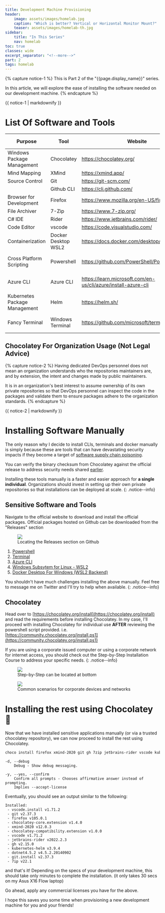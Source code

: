 ```yaml
---
title: Development Machine Provisioning
header:
    image: assets/images/homelab.jpg
    caption: "Which is better? Vertical or Horizontal Monitor Mount?"
    teaser: assets/images/homelab-th.jpg
sidebar:
    title: "In This Series"
    nav: homelab
toc: true
classes: wide
excerpt_separator: "<!--more-->"
part: 2
tags: homelab
---
```


{% capture notice-1 %}
This is Part 2 of the "{{page.display_name}}" series. 

In this article, we will explore the ease of installing the software needed
on our development machine.
{% endcapture %}

<div class="notice--info">{{ notice-1 | markdownify }}</div>

<!--more-->

# List Of Software and Tools

| Purpose                       | Tool                | Website                                                       | Install via Chocolatey? |
|-------------------------------|---------------------|---------------------------------------------------------------|:-----------------------:|
| Windows Package Management    | Chocolatey          | https://chocolatey.org/                                       |           NA            |
| Mind Mapping                  | XMind               | https://xmind.app/                                            |            y            |
| Source Control                | Git                 | https://git-scm.com/                                          |            y            |
|                               | Github CLI          | https://cli.github.com/                                       |            y            |
| Browser for Development       | Firefox             | https://www.mozilla.org/en-US/firefox/new/                    |            y            |
| File Archiver                 | 7-Zip               | https://www.7-zip.org/                                        |            y            |
| C# IDE                        | Rider               | https://www.jetbrains.com/rider/                              |            y            |
| Code Editor                   | vscode              | https://code.visualstudio.com/                                |            y            |
| Containerization              | Docker Desktop WSL2 | https://docs.docker.com/desktop/windows/wsl/                  |  prefer manual install  |
| Cross Platform Scripting      | Powershell          | https://github.com/PowerShell/PowerShell                      |  prefer manual install  |
| Azure CLI                     | Azure CLI           | https://learn.microsoft.com/en-us/cli/azure/install-azure-cli |  prefer manual install  |
| Kubernetes Package Management | Helm                | https://helm.sh/                                              |            y            |
| Fancy Terminal                | Windows Terminal    | https://github.com/microsoft/terminal                         |  prefer manual install  |

## Chocolatey For Organization Usage (Not Legal Advice)
{% capture notice-2 %}
Having dedicated DevOps personnel does not mean an organization understands who the repositories maintainers are,
and by extension, the intent and changes made by public maintainers.

It is in an organization's best interest to assume ownership of its own private repositories so 
that DevOps personnel can inspect the code in the packages and validate them to ensure
packages adhere to the organization standards.
{% endcapture %}

<div class="notice--warning">{{ notice-2 | markdownify }}</div>

# Installing Software Manually

The only reason why I decide to install CLIs, terminals and docker manually is simply because these are tools that can have
devastating security impacts if they become a target of [software supply chain poisoning](https://cloud.google.com/software-supply-chain-security/docs/attack-vectors).

You can verify the binary checksum from Chocolatey against the official release to address security needs shared [earlier](#my-opinion-on-chocolatey-for-organization-usage-not-legal-advice).

Installing these tools manually is a faster and easier approach for **a single individual**. 
Organizations should invest in setting up their own private repositories so that installations can be deployed at scale.
{: .notice--info}

## Sensitive Software and Tools

Navigate to the official website to download and install the official packages.
Official packages hosted on Github can be downloaded from the "Releases" section
<figure>
    <img src="{{ '/assets/images/dl-pshell.png' | relative_url }}">
    <figcaption>Locating the Releases section on Github</figcaption>
</figure>

1. [Powershell](https://github.com/PowerShell/PowerShell)
2. [Terminal](https://github.com/microsoft/terminal)
3. [Azure CLI](https://learn.microsoft.com/en-us/cli/azure/install-azure-cli)
4. [Windows Subsytem for Linux - WSL2](https://learn.microsoft.com/en-us/windows/wsl/install) 
5. [Docker Desktop For Windows (WSL2 Backend)](https://docs.docker.com/desktop/windows/wsl/)

You shouldn't have much challenges installing the above manually.
Feel free to message me on Twitter and I'll try to help when available.
{: .notice--info}

## Chocolatey

Head over to [https://chocolatey.org/install](https://chocolatey.org/install) and read the requirements before installing Chocolatey.
In my case, I'll proceed with installing Chocolatey for individual use **AFTER** reviewing the powershell script provided.
i.e. [https://community.chocolatey.org/install.ps1](https://community.chocolatey.org/install.ps1)

If you are using a corporate issued computer or using a corporate network for internet access, 
you should check out the Step-by-Step Installation Course to address your specific needs.
{: .notice--info}
<figure>
    <img src="{{ '/assets/images/chocolatey-sbs.png' | relative_url }}">
    <figcaption>Step-by-Step can be located at bottom</figcaption>
</figure>

<figure>
    <img src="{{ '/assets/images/chocolatey-sbs2.png' | relative_url }}">
    <figcaption>Common scenarios for corporate devices and networks</figcaption>
</figure>

# Installing the rest using Chocolatey :chocolate_bar:

 Now that we have installed sensitive applications manually (or via a trusted chocolatey repository),
 we can now proceed to install the rest using Chocolatey.
 
```powershell
choco install firefox xmind-2020 git gh 7zip jetbrains-rider vscode kubernetes-helm -dy
```
```
-d, --debug 
    Debug - Show debug messaging.
    
-y, --yes, --confirm 
    Confirm all prompts - Chooses affirmative answer instead of prompting.
    Implies --accept-license
```

Eventually, you should see an output similar to the following:
```
Installed:
 - vscode.install v1.71.2
 - git v2.37.3
 - firefox v105.0.1
 - chocolatey-core.extension v1.4.0
 - xmind-2020 v12.0.3
 - chocolatey-compatibility.extension v1.0.0
 - vscode v1.71.2
 - jetbrains-rider v2022.2.3
 - gh v2.15.0
 - kubernetes-helm v3.9.4
 - dotnet4.5.2 v4.5.2.20140902
 - git.install v2.37.3
 - 7ip v22.1
```

and that's it! Depending on the specs of your development machine, this should take only minutes to 
complete the installation. (it only takes 30 secs on my Asus X16 Flow laptop)

Go ahead, apply any commercial licenses you have for the above.

I hope this saves you some time when provisioning a new development machine 
for you and your friends!